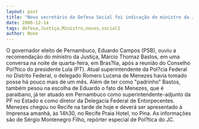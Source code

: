 ```yaml
---
layout: post
title: "Novo secretário da Defesa Social foi indicação do ministro da Justiça"
date: 2006-12-14
tags: defesa,Justiça,Ministro,novos,social1
author: None
---
```


O governador eleito de Pernambuco, Eduardo Campos (PSB), ouviu a recomendação do ministro da Justiça, Márcio Thomaz Bastos, em uma conversa na noite de quarta-feira, em Bras?lia, após a reunião do Conselho Pol?tico do presidente Lula (PT).
Atual superintendente da Pol?cia Federal no Distrito Federal,&nbsp;o delegado Romero Lucena de Menezes havia tomado posse há pouco mais de um mês. 
Além de ter como \"padrinho\" Bastos, também&nbsp;pesou na&nbsp;escolha de Eduardo o fato&nbsp;de Menezes, que é paraibano,&nbsp;já ter atuado em Pernambuco como superintendente-adjunto da PF no Estado e como diretor da Delegacia Federal de Entorpecentes.
Menezes chegou no Recife na tarde de hoje e deverá ser apresentado à Imprensa amanhã, às 14h30, no Recife Praia Hotel, no Pina. 
As informações são de Sérgio Montenegro Filho, repórter especial de Pol?tica do JC. 
